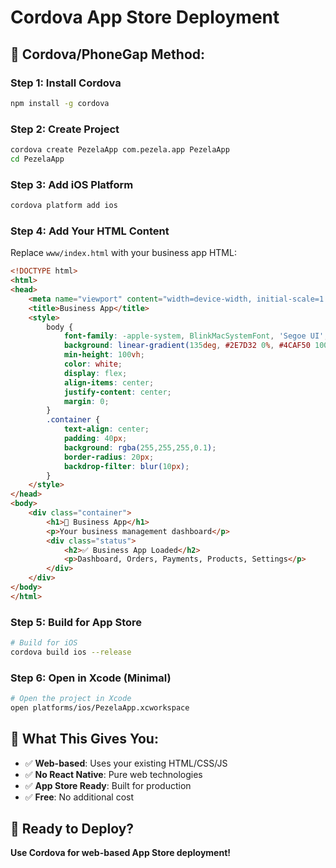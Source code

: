 # Cordova App Store Deployment

## 🚀 **Cordova/PhoneGap Method:**

### **Step 1: Install Cordova**
```bash
npm install -g cordova
```

### **Step 2: Create Project**
```bash
cordova create PezelaApp com.pezela.app PezelaApp
cd PezelaApp
```

### **Step 3: Add iOS Platform**
```bash
cordova platform add ios
```

### **Step 4: Add Your HTML Content**
Replace `www/index.html` with your business app HTML:

```html
<!DOCTYPE html>
<html>
<head>
    <meta name="viewport" content="width=device-width, initial-scale=1.0">
    <title>Business App</title>
    <style>
        body {
            font-family: -apple-system, BlinkMacSystemFont, 'Segoe UI', Roboto, sans-serif;
            background: linear-gradient(135deg, #2E7D32 0%, #4CAF50 100%);
            min-height: 100vh;
            color: white;
            display: flex;
            align-items: center;
            justify-content: center;
            margin: 0;
        }
        .container {
            text-align: center;
            padding: 40px;
            background: rgba(255,255,255,0.1);
            border-radius: 20px;
            backdrop-filter: blur(10px);
        }
    </style>
</head>
<body>
    <div class="container">
        <h1>🏢 Business App</h1>
        <p>Your business management dashboard</p>
        <div class="status">
            <h2>✅ Business App Loaded</h2>
            <p>Dashboard, Orders, Payments, Products, Settings</p>
        </div>
    </div>
</body>
</html>
```

### **Step 5: Build for App Store**
```bash
# Build for iOS
cordova build ios --release
```

### **Step 6: Open in Xcode (Minimal)**
```bash
# Open the project in Xcode
open platforms/ios/PezelaApp.xcworkspace
```

## 🎯 **What This Gives You:**
- ✅ **Web-based**: Uses your existing HTML/CSS/JS
- ✅ **No React Native**: Pure web technologies
- ✅ **App Store Ready**: Built for production
- ✅ **Free**: No additional cost

## 🚀 **Ready to Deploy?**

**Use Cordova for web-based App Store deployment!**
